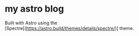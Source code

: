# my astro blog

Built with Astro using the [Spectre[(https://astro.build/themes/details/spectre/)] theme.